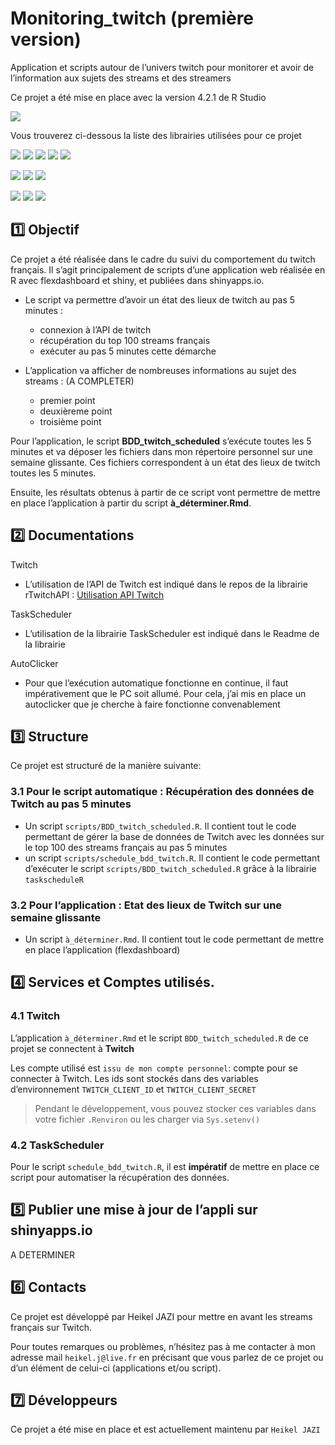 
# Monitoring_twitch (première version)

Application et scripts autour de l’univers twitch pour monitorer et
avoir de l’information aux sujets des streams et des streamers

Ce projet a été mise en place avec la version 4.2.1 de R Studio

![](https://img.shields.io/badge/R-4.2.1-blue)

Vous trouverez ci-dessous la liste des librairies utilisées pour ce
projet

![](https://img.shields.io/badge/dplyr-%3E=1.1.1-blue)
![](https://img.shields.io/badge/dbplyr-%3E=2.3.2-pink)
![](https://img.shields.io/badge/RSQLite-%3E=2.3.0-yellow)
![](https://img.shields.io/badge/rTwitchAPI-%3E=0.1.1-green)
![](https://img.shields.io/badge/taskscheduleR-%3E=1.6-red)

![](https://img.shields.io/badge/readr-%3E=2.1.3-blue)
![](https://img.shields.io/badge/DBI-%3E=1.1.3-pink)
![](https://img.shields.io/badge/lubridate-%3E=1.9.2-yellow)

![](https://img.shields.io/badge/apexcharter-%3E=en_attente-green)
![](https://img.shields.io/badge/shiny-%3E=1.7.2-red)
![](https://img.shields.io/badge/flexdashboard-%3E=en_attente-blue)

## :one: Objectif

Ce projet a été réalisée dans le cadre du suivi du comportement du
twitch français. Il s’agit principalement de scripts d’une application
web réalisée en R avec flexdashboard et shiny, et publiées dans
shinyapps.io.

- Le script va permettre d’avoir un état des lieux de twitch au pas 5
  minutes :

  - connexion à l’API de twitch
  - récupération du top 100 streams français
  - exécuter au pas 5 minutes cette démarche

- L’application va afficher de nombreuses informations au sujet des
  streams : (A COMPLETER)

  - premier point
  - deuxièreme point
  - troisième point

Pour l’application, le script **BDD_twitch_scheduled** s’exécute toutes
les 5 minutes et va déposer les fichiers dans mon répertoire personnel
sur une semaine glissante. Ces fichiers correspondent à un état des
lieux de twitch toutes les 5 minutes.

Ensuite, les résultats obtenus à partir de ce script vont permettre de
mettre en place l’application à partir du script **à_déterminer.Rmd**.

## :two: Documentations

Twitch

- L’utilisation de l’API de Twitch est indiqué dans le repos de la
  librairie rTwitchAPI : [Utilisation API
  Twitch](https://github.com/Freguglia/rTwitchAPI)

TaskScheduler

- L’utilisation de la librairie TaskScheduler est indiqué dans le Readme
  de la librairie

AutoClicker

- Pour que l’exécution automatique fonctionne en continue, il faut
  impérativement que le PC soit allumé. Pour cela, j’ai mis en place un
  autoclicker que je cherche à faire fonctionne convenablement

## :three: Structure

Ce projet est structuré de la manière suivante:

### 3.1 Pour le script automatique : Récupération des données de Twitch au pas 5 minutes

- Un script `scripts/BDD_twitch_scheduled.R`. Il contient tout le code
  permettant de gérer la base de données de Twitch avec les données sur
  le top 100 des streams français au pas 5 minutes
- un script `scripts/schedule_bdd_twitch.R`. Il contient le code
  permettant d’exécuter le script `scripts/BDD_twitch_scheduled.R` grâce
  à la librairie `taskscheduleR`

### 3.2 Pour l’application : Etat des lieux de Twitch sur une semaine glissante

- Un script `à_déterminer.Rmd`. Il contient tout le code permettant de
  mettre en place l’application (flexdashboard)

## :four: Services et Comptes utilisés.

### 4.1 Twitch

L’application `à_déterminer.Rmd` et le script `BDD_twitch_scheduled.R`
de ce projet se connectent à **Twitch**

Les compte utilisé est `issu de mon compte personnel`: compte pour se
connecter à Twitch. Les ids sont stockés dans des variables
d’environnement `TWITCH_CLIENT_ID` et `TWITCH_CLIENT_SECRET`

> Pendant le développement, vous pouvez stocker ces variables dans votre
> fichier `.Renviron` ou les charger via `Sys.setenv()`

### 4.2 TaskScheduler

Pour le script `schedule_bdd_twitch.R`, il est **impératif** de mettre
en place ce script pour automatiser la récupération des données.

## :five: Publier une mise à jour de l’appli sur shinyapps.io

A DETERMINER

## :six: Contacts

Ce projet est développé par Heikel JAZI pour mettre en avant les streams
français sur Twitch.

Pour toutes remarques ou problèmes, n’hésitez pas à me contacter à mon
adresse mail `heikel.j@live.fr` en précisant que vous parlez de ce
projet ou d’un élément de celui-ci (applications et/ou script).

## :seven: Développeurs

Ce projet a été mise en place et est actuellement maintenu par
`Heikel JAZI`
